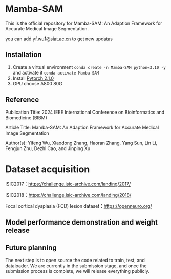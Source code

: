 # Mamba-SAM
This is the official repository for Mamba-SAM: An Adaption Framework for Accurate Medical Image Segmentation.

you can add yf.wu1@siat.ac.cn to get new updatas

## Installation
1. Create a virtual environment `conda create -n Mamba-SAM python=3.10 -y` and activate it `conda activate Mamba-SAM`
2. Install [Pytorch 2.1.0](https://pytorch.org/get-started/locally/)
3. GPU choose A800 80G

## Reference
Publication Title: 2024 IEEE International Conference on Bioinformatics and Biomedicine (BIBM) 

Article Title: Mamba-SAM: An Adaption Framework for Accurate Medical Image Segmentation

Author(s): Yifeng Wu, Xiaodong Zhang, Haoran Zhang, Yang Sun, Lin Li, Fengjun Zhu, Dezhi Cao, and Jinping Xu 

# Dataset acquisition
ISIC2017：https://challenge.isic-archive.com/landing/2017/

ISIC2018：https://challenge.isic-archive.com/landing/2018/

Focal cortical dysplasia (FCD) lesion dataset：https://openneuro.org/

## Model performance demonstration and weight release

## Future planning

The next step is to open source the code related to train, test, and dataloader. We are currently in the submission stage, and once the submission process is complete, we will release everything publicly.

